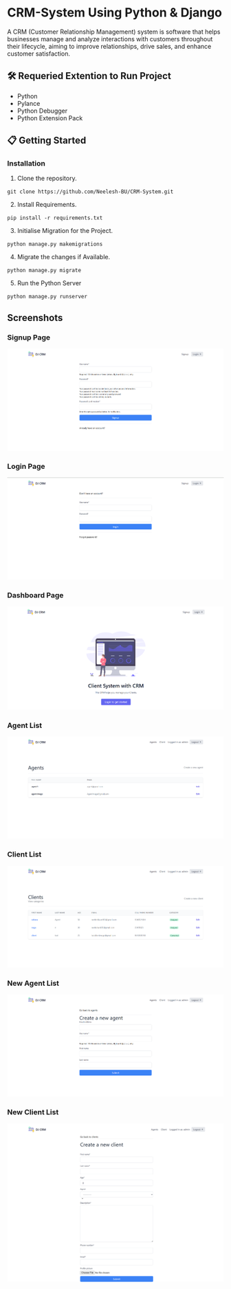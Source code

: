 # CRM-System Using Python & Django

A CRM (Customer Relationship Management) system is software that helps businesses manage and analyze interactions with customers throughout their lifecycle, aiming to improve relationships, drive sales, and enhance customer satisfaction.

## 🛠️ Requeried Extention to Run Project

- Python
- Pylance
- Python Debugger
- Python Extension Pack

## 📋 Getting Started

### Installation

1. Clone the repository.
```
git clone https://github.com/Neelesh-BU/CRM-System.git
```

2. Install Requirements.
```
pip install -r requirements.txt
```

3. Initialise Migration for the Project. 
```
python manage.py makemigrations
```

4. Migrate the changes if Available.
```
python manage.py migrate
```

5. Run the Python Server
```
python manage.py runserver
```

## Screenshots

### Signup Page
![Signup](https://github.com/Neelesh-BU/CRM-System/blob/main/Screenshots/SignupPage.png?raw=true)

### Login Page
![Login](https://github.com/Neelesh-BU/CRM-System/blob/main/Screenshots/LoginPage.png?raw=true)

### Dashboard Page
![Dashboard](https://github.com/Neelesh-BU/CRM-System/blob/main/Screenshots/Dashboard.png?raw=true)

### Agent List
![Agent](https://github.com/Neelesh-BU/CRM-System/blob/main/Screenshots/Agents.png?raw=true)

### Client List
![Client](https://github.com/Neelesh-BU/CRM-System/blob/main/Screenshots/Clients.png?raw=true)

### New Agent List
![New-Agent](https://github.com/Neelesh-BU/CRM-System/blob/main/Screenshots/NewAgent.png?raw=true)

### New Client List
![New-Client](https://github.com/Neelesh-BU/CRM-System/blob/main/Screenshots/NewClient.png?raw=true)
